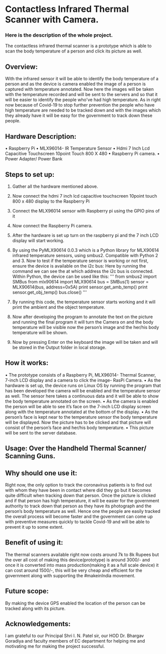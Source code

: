# Contactless Infrared Thermal Scanner with Camera.

### Here is the description of the whole project.
The contactless infrared thermal scanner is a prototype which is able to scan the body
temperature of a person and click its picture as well. 
## Overview: 
With the infrared sensor it will be able to identify the body temperature of a
person and as the device is camera enabled the image of a person is captured with temperature
annotated. Now here the images will be taken with the temperature recorded and will be sent
to the servers and so that it will be easier to identify the people who've had high temperature.
As in right now because of Covid-19 to stop further prevention the people who have high
temperature are needed to be tracked down and with the images which they already have it will
be easy for the government to track down these people.

## Hardware Description:
• Raspberry Pi
• MLX96014- IR Temperature Sensor
• Hdmi 7 Inch Lcd Capacitive Touchscreen 10point Touch 800 X 480
• Raspberry Pi camera.
• Power Adapter/ Power Bank

## Steps to set up: 

1. Gather all the hardware mentioned above.
2. Now connect the hdmi 7 inch lcd capacitive touchscreen 10point touch 800 x 480
display to the Raspberry Pi 
3. Connect the MLX96014 sensor with Raspberry pi using the GPIO pins of it
4. Now connect the Raspberry Pi camera.
5. After the hardware is set up turn on the raspberry pi and the 7 inch LCD display will
start working.
6. By using the PyMLX90614 0.0.3 which is a Python library for MLX90614 infrared
temperature sensors, using smbus2. Compatible with Python 2 and 3. Now to test if the temperature sensor is working or not first, ensure the device is available on the i2c
bus: 
Here by running the command we can see the at which address the i2c bus is connected.
Within Python, the device can be used like this:
'''
from smbus2 import SMBus
from mlx90614 import MLX90614
bus = SMBus(1)
sensor = MLX90614(bus, address=0x5A)
print sensor.get_amb_temp()
print sensor.get_obj_temp()
bus.close()
'''

7. By running this code, the temperature sensor starts working and it will print the
ambient and the object temperature.
8. Now after developing the program to annotate the text on the picture and running the
final program it will turn the Camera on and the body temperature will be visible now
the person’s image and the her/his body temperature will be shown.
9. Now by pressing Enter on the keyboard the image will be taken and will be stored in
the Output folder in local storage. 

## How it works:
• The prototype consists of a Raspberry Pi, MLX96014- Thermal Scanner, 7-inch LCD
display and a camera to click the image- RasPi Camera.
• As the hardware is set up, the device runs on Linux OS by running the program that has
been developed the camera will be enabled and the temperature sensor as well. The
sensor here takes a continuous data and it will be able to show the body temperature
annotated on the screen.
• As the camera is enabled the person will be able to see it’s face on the 7-inch LCD
display screen along with the temperature annotated at the bottom of the display.
• As the person’s face is kept near to the temperature sensor the body temperature will
be displayed. Now the picture has to be clicked and that picture will consist of the
person’s face and her/his body temperature.
• This picture will be sent to the server database.

## Usage: Over the Handheld Thermal Scanner/ Scanning Guns.

## Why should one use it: 
Right now, the only option to track the coronavirus patients
is to find out with whom they have been in contact where did they go but it becomes quite
difficult when tracking down that person. Once the picture is clicked and if that person has high
temperature, it will be easier for the government authority to track down that person as they
have its photograph and the person’s body temperature as well.
Hence one the people are easily tracked the overall process will become faster and the
government can come up with preventive measures quickly to tackle Covid-19 and will be able
to prevent it up to some extent. 

## Benefit of using it:
The thermal scanners available right now costs around 7k to 8k
Rupees but the over all cost of making this device(prototype) is around 3000/- and once it is
converted into mass production(making it as a full scale device) it can cost around 1500/-,
this will be very cheap and efficient for the government along with supporting the
#makeinIndia movement.

## Future scope: 
By making the device GPS enabled the location of the person can be
tracked along with its picture.

## Acknowledgements: 
I am grateful to our Principal Shri I. N. Patel sir, our HOD Dr.
Bhargav Goradiya and faculty members of EC department for helping me and motivating me
for making the project successful. 
